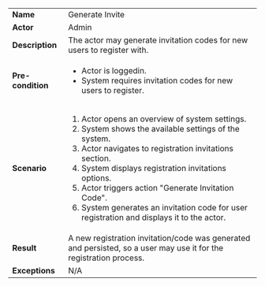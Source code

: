<table>
    <tr>
        <td>
            <strong>Name</strong>
        </td>
        <td>
            Generate Invite
        </td>
    </tr>
    <tr>
        <td>
            <strong>Actor</strong>
        </td>
        <td>
            Admin
        </td>
    </tr>
    <tr>
        <td>
            <strong>Description</strong>
        </td>
        <td>
            The actor may generate invitation codes for new users to register with.
        </td>
    </tr>
    <tr>
        <td>
            <strong>Pre-condition</strong>
        </td>
        <td>
            <ul>
                <li>Actor is loggedin.</li>
                <li>System requires invitation codes for new users to register.</li>
            </ul>
        </td>
    </tr>
    <tr>
        <td>
            <strong>Scenario</strong>
        </td>
        <td>
            <ol>
                <li>
                    Actor opens an overview of system settings.
                </li>
                <li>
                    System shows the available settings of the system.
                </li>
                <li>
                    Actor navigates to registration invitations section.
                </li>
                <li>
                    System displays registration invitations options.
                </li>
                <li>
                    Actor triggers action "Generate Invitation Code".
                </li>
                <li>
                    System generates an invitation code for user registration and displays it to the actor.
                </li>
            </ol>
        </td>
    </tr>
    <tr>
        <td>
            <strong>Result</strong>
        </td>
        <td>
            A new registration invitation/code was generated and persisted, so a user may use it for the registration process.
        </td>
    </tr>
    <tr>
        <td>
            <strong>Exceptions</strong>
        </td>
        <td>
            N/A
        </td>
    </tr>
</table>

